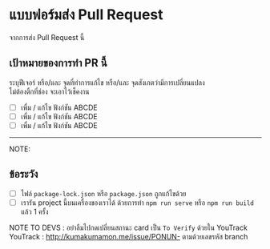 # แบบฟอร์มส่ง Pull Request
จากการส่ง Pull Request นี้

## เป้าหมายของการทำ PR นี้
ระบุฟีเจอร์ หรือ/และ จุดที่ทำการแก้ไข หรือ/และ จุดสังเกตว่ามีการเปลี่ยนแปลง<br>
ไม่ต้องติ้กที่ช่อง จะเอาไว้เช็คงาน

- [ ] เพื่ม / แก้ไข ฟังก์ชัน ABCDE
- [ ] เพื่ม / แก้ไข ฟังก์ชัน ABCDE
- [ ] เพื่ม / แก้ไข ฟังก์ชัน ABCDE

----------------------------
NOTE:


## ข้อระวัง
- [ ] ไฟล์ `package-lock.json` หรือ `package.json` ถูกแก้ไขด้วย
- [ ] เรารัน project นี้บนเครื่องของเราได้ ด้วยการทำ `npm run serve` หรือ `npm run build` แล้ว 1 ครั้ง

NOTE TO DEVS :
อย่าลืมไปกดเปลี่ยนสถานะ card เป็น `To Verify` ด้วยใน YouTrack<br>
YouTrack : http://kumakumamon.me/issue/PONUN- ตามด้วยเลขรหัส branch